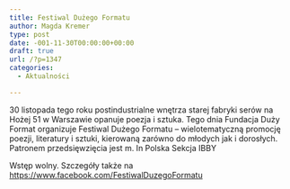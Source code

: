 ```yaml
---
title: Festiwal Dużego Formatu
author: Magda Kremer
type: post
date: -001-11-30T00:00:00+00:00
draft: true
url: /?p=1347
categories:
  - Aktualności

---
```

30 listopada tego roku postindustrialne wnętrza starej fabryki serów na Hożej 51 w Warszawie opanuje poezja i sztuka. Tego dnia Fundacja Duży Format organizuje Festiwal Dużego Formatu &#8211; wielotematyczną promocję poezji, literatury i sztuki, kierowaną zarówno do młodych jak i dorosłych. Patronem przedsięwzięcia jest m. In Polska Sekcja IBBY

Wstęp wolny. Szczegóły także na https://www.facebook.com/FestiwalDuzegoFormatu

&nbsp;
